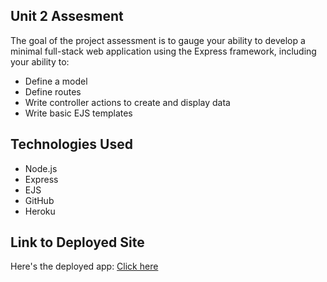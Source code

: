 ## Unit 2 Assesment

The goal of the project assessment is to gauge your ability to develop a minimal full-stack web application using the Express framework, including your ability to:

- Define a model
- Define routes
- Write controller actions to create and display data
- Write basic EJS templates

## Technologies Used

- Node.js
- Express
- EJS
- GitHub
- Heroku

## Link to Deployed Site

Here's the deployed app:
[Click here](https://boocamp-blog.herokuapp.com/) 